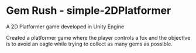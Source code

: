# Gem Rush - simple-2DPlatformer
A 2D Platformer game developed in Unity Engine

Created a platformer game where the player controls a fox and the objective is to avoid an eagle while trying to collect as many gems as possible.
